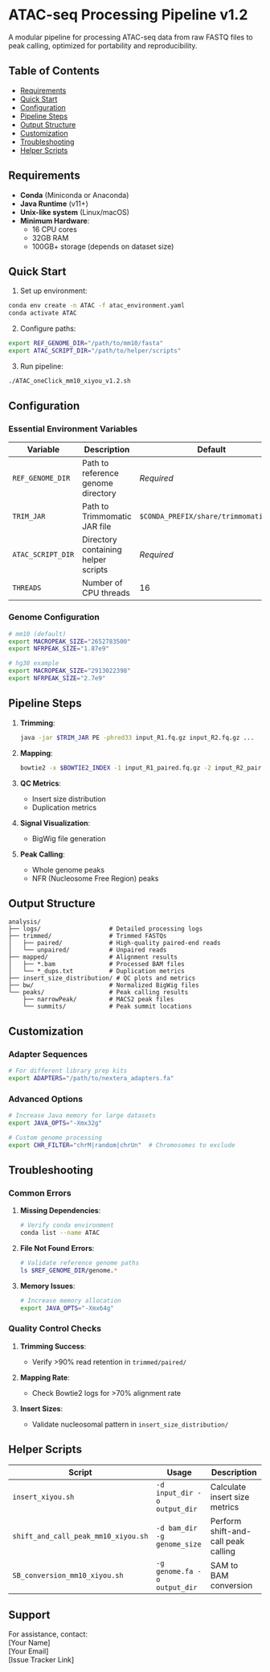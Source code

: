 # ATAC-seq Processing Pipeline v1.2

A modular pipeline for processing ATAC-seq data from raw FASTQ files to peak calling, optimized for portability and reproducibility.

## Table of Contents
- [Requirements](#requirements)
- [Quick Start](#quick-start)
- [Configuration](#configuration)
- [Pipeline Steps](#pipeline-steps)
- [Output Structure](#output-structure)
- [Customization](#customization)
- [Troubleshooting](#troubleshooting)
- [Helper Scripts](#helper-scripts)

## Requirements <a name="requirements"></a>
- **Conda** (Miniconda or Anaconda)
- **Java Runtime** (v11+)
- **Unix-like system** (Linux/macOS)
- **Minimum Hardware**:
  - 16 CPU cores
  - 32GB RAM
  - 100GB+ storage (depends on dataset size)

## Quick Start <a name="quick-start"></a>
1. Set up environment:
```bash
conda env create -n ATAC -f atac_environment.yaml
conda activate ATAC
```

2. Configure paths:
```bash
export REF_GENOME_DIR="/path/to/mm10/fasta"
export ATAC_SCRIPT_DIR="/path/to/helper/scripts"
```

3. Run pipeline:
```bash
./ATAC_oneClick_mm10_xiyou_v1.2.sh
```

## Configuration <a name="configuration"></a>
### Essential Environment Variables
| Variable | Description | Default |
|----------|-------------|---------|
| `REF_GENOME_DIR` | Path to reference genome directory | *Required* |
| `TRIM_JAR` | Path to Trimmomatic JAR file | `$CONDA_PREFIX/share/trimmomatic.jar` |
| `ATAC_SCRIPT_DIR` | Directory containing helper scripts | *Required* |
| `THREADS` | Number of CPU threads | 16 |

### Genome Configuration
```bash
# mm10 (default)
export MACROPEAK_SIZE="2652783500"
export NFRPEAK_SIZE="1.87e9"

# hg38 example
export MACROPEAK_SIZE="2913022398" 
export NFRPEAK_SIZE="2.7e9"
```

## Pipeline Steps <a name="pipeline-steps"></a>
1. **Trimming**:  
   ```bash
   java -jar $TRIM_JAR PE -phred33 input_R1.fq.gz input_R2.fq.gz ...
   ```

2. **Mapping**:  
   ```bash
   bowtie2 -x $BOWTIE2_INDEX -1 input_R1_paired.fq.gz -2 input_R2_paired.fq.gz ...
   ```

3. **QC Metrics**:
   - Insert size distribution
   - Duplication metrics

4. **Signal Visualization**:
   - BigWig file generation

5. **Peak Calling**:
   - Whole genome peaks
   - NFR (Nucleosome Free Region) peaks

## Output Structure <a name="output-structure"></a>
```
analysis/
├── logs/                   # Detailed processing logs
├── trimmed/                # Trimmed FASTQs
│   ├── paired/             # High-quality paired-end reads
│   └── unpaired/           # Unpaired reads
├── mapped/                 # Alignment results
│   ├── *.bam               # Processed BAM files
│   └── *_dups.txt          # Duplication metrics
├── insert_size_distribution/ # QC plots and metrics
├── bw/                     # Normalized BigWig files
└── peaks/                  # Peak calling results
    ├── narrowPeak/         # MACS2 peak files
    └── summits/            # Peak summit locations
```

## Customization <a name="customization"></a>
### Adapter Sequences
```bash
# For different library prep kits
export ADAPTERS="/path/to/nextera_adapters.fa"
```

### Advanced Options
```bash
# Increase Java memory for large datasets
export JAVA_OPTS="-Xmx32g"

# Custom genome processing
export CHR_FILTER="chrM|random|chrUn"  # Chromosomes to exclude
```

## Troubleshooting <a name="troubleshooting"></a>
### Common Errors
1. **Missing Dependencies**:
   ```bash
   # Verify conda environment
   conda list --name ATAC
   ```

2. **File Not Found Errors**:
   ```bash
   # Validate reference genome paths
   ls $REF_GENOME_DIR/genome.*
   ```

3. **Memory Issues**:
   ```bash
   # Increase memory allocation
   export JAVA_OPTS="-Xmx64g"
   ```

### Quality Control Checks
1. **Trimming Success**:
   - Verify >90% read retention in `trimmed/paired/`

2. **Mapping Rate**:
   - Check Bowtie2 logs for >70% alignment rate

3. **Insert Sizes**:
   - Validate nucleosomal pattern in `insert_size_distribution/`

## Helper Scripts <a name="helper-scripts"></a>
| Script | Usage | Description |
|--------|-------|-------------|
| `insert_xiyou.sh` | `-d input_dir -o output_dir` | Calculate insert size metrics |
| `shift_and_call_peak_mm10_xiyou.sh` | `-d bam_dir -g genome_size` | Perform shift-and-call peak calling |
| `SB_conversion_mm10_xiyou.sh` | `-g genome.fa -o output_dir` | SAM to BAM conversion |

## Support
For assistance, contact:  
[Your Name]  
[Your Email]  
[Issue Tracker Link]
```
